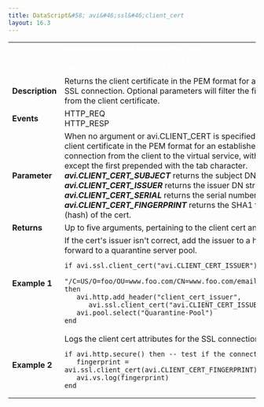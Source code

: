 ```yaml
---
title: DataScript&#58; avi&#46;ssl&#46;client_cert
layout: 16.3
---
```

<table class="table table-hover table table-bordered table-hover">  
<tbody>        
<tr>   
<td><font size="3" color="white"><strong>Function</strong></font></td>
<td><font color="white"><b>avi.ssl.client_cert( [[avi.CLIENT_CERT] [, avi.CLIENT_CERT_FINGERPRINT] [, avi.CLIENT_CERT_SUBJECT] [, avi.CLIENT_CERT_ISSUER] [, avi.CLIENT_CERT_SERIAL]] )</b></font></td>
</tr>
<tr>   
<td><font size="3"><strong>Description</strong></font></td>
<td>Returns the client certificate in the PEM format for an established SSL connection. Optional parameters will filter the fields returned from the client certificate.</td>
</tr>
<tr>   
<td><font size="3"><strong>Events</strong></font></td>
<td>HTTP_REQ<br> HTTP_RESP</td>
</tr>
<tr>   
<td><font size="3"><strong>Parameter</strong></font></td>
<td>When no argument or avi.CLIENT_CERT is specified, returns the client certificate in the PEM format for an established SSL connection from the client to the virtual service, with each line except the first prepended with the tab character.<br> <strong><em>avi.CLIENT_CERT_SUBJECT</em></strong> returns the subject DN string.<br> <strong><em>avi.CLIENT_CERT_ISSUER</em></strong> returns the issuer DN string.<br> <em><strong>avi.CLIENT_CERT_SERIAL</strong></em> returns the serial number.<br> <em><strong>avi.CLIENT_CERT_FINGERPRINT</strong></em> returns the SHA1 fingerprint (hash) of the cert.</td>
</tr>
<tr>   
<td><font size="3"><strong>Returns</strong></font></td>
<td>Up to five arguments, pertaining to the client cert and its fields.</td>
</tr>
<tr>   
<td><font size="3"><strong>Example 1</strong></font></td>
<td>If the cert's issuer isn't correct, add the issuer to a header and forward to a quarantine server pool.<br> 
<!-- Crayon Syntax Highlighter v2.7.1 --> <pre><code class="language-lua">if avi.ssl.client_cert("avi.CLIENT_CERT_ISSUER") ~=
   "/C=US/O=foo/OU=www.foo.com/CN=www.foo.com/email=admin@foo.com" then
   avi.http.add_header("client_cert_issuer", 
      avi.ssl.client_cert("avi.CLIENT_CERT_ISSUER"))
   avi.pool.select("Quarantine-Pool")
end</code></pre> 
<!-- [Format Time: 0.0031 seconds] --></td>
</tr>
<tr>   
<td><font size="3"><strong>Example 2</strong></font></td>
<td>Logs the client cert attributes for the SSL connection.<br> 
<!-- Crayon Syntax Highlighter v2.7.1 --> <pre><code class="language-lua">if avi.http.secure() then -- test if the connection is secure
   fingerprint = avi.ssl.client_cert(avi.CLIENT_CERT_FINGERPRINT)
   avi.vs.log(fingerprint)
end</code></pre> 
<!-- [Format Time: 0.0024 seconds] --></td>
</tr>
</tbody>
</table> 